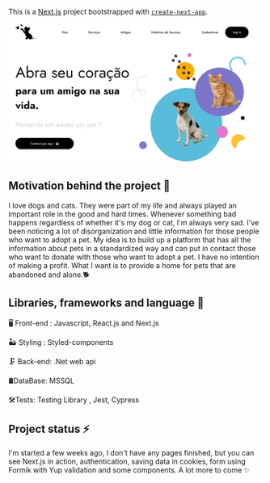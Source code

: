 This is a [Next.js](https://nextjs.org/) project bootstrapped with [`create-next-app`](https://github.com/vercel/next.js/tree/canary/packages/create-next-app).

![Screenshot](/prints/home-view.png)

## Motivation behind the project 💚

I love dogs and cats. They were part of my life and always played an important role in the good and hard times.
Whenever something bad happens regardless of whether it's my dog or cat, I'm always very sad. 
I've been noticing a lot of disorganization and little information for those people who want to adopt a pet. 
My idea is to build up a platform that has all the information about pets in a standardized way and can put in contact those who want to donate with those who want to adopt a pet.
I have no intention of making a profit.
What I want is to provide a home for  pets that are abandoned and alone.🐕


## Libraries, frameworks and language 🧰

🖥 Front-end : Javascript, React.js and Next.js

🏜 Styling : Styled-components

🗜 Back-end: .Net web api

🛢DataBase: MSSQL

🛠Tests: Testing Library , Jest, Cypress


## Project status ⚡

I'm started a few weeks ago, I don't have any pages finished, but you can see Next.js in action, authentication, saving data in cookies, form using Formik with Yup validation and some components. A lot more to come ✨


